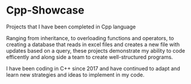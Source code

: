 # Cpp-Showcase
Projects that I have been completed in Cpp language

Ranging from inheritance, to overloading functions and operators, to creating a database that reads in excel files and creates a new file with updates based on a query, 
these projects demonstrate my ability to code efficently and along side a team to create well-structured programs.

I have been coding in C++ since 2017 and have continued to adapt and learn new strategies and ideas to implement in my code.
